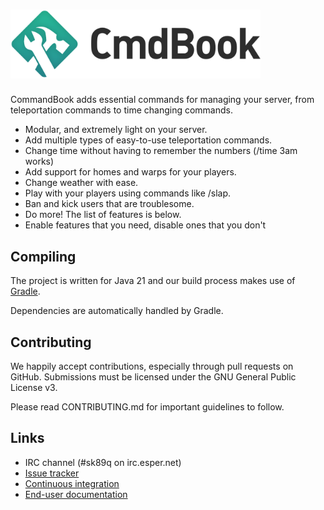 <h1>
	<img src="commandbook-logo.svg" alt="CommandBook" width="400" />
</h1>

CommandBook adds essential commands for managing your server, from teleportation commands to time changing commands.

* Modular, and extremely light on your server.
* Add multiple types of easy-to-use teleportation commands.
* Change time without having to remember the numbers (/time 3am works)
* Add support for homes and warps for your players.
* Change weather with ease.
* Play with your players using commands like /slap.
* Ban and kick users that are troublesome.
* Do more! The list of features is below.
* Enable features that you need, disable ones that you don't

Compiling
---------

The project is written for Java 21 and our build process makes use of [Gradle](https://gradle.org).

Dependencies are automatically handled by Gradle.

Contributing
------------

We happily accept contributions, especially through pull requests on GitHub. Submissions 
must be licensed under the GNU General Public License v3.

Please read CONTRIBUTING.md for important guidelines to follow.

Links
-----

* IRC channel (#sk89q on irc.esper.net)
* [Issue tracker](https://github.com/EngineHub/CommandBook/issues)
* [Continuous integration](http://builds.enginehub.org)
* [End-user documentation](https://web.archive.org/web/20190530032254/http://wiki.sk89q.com/wiki/CommandBook)
